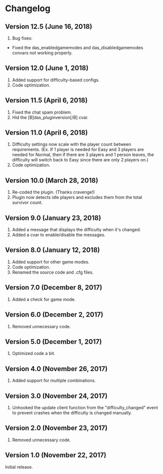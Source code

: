 # Changelog

## Version 12.5 (June 16, 2018)

1. Bug fixes:

- Fixed the das_enabledgamemodes and das_disabledgamemodes convars not working properly.

## Version 12.0 (June 1, 2018)

1. Added support for difficulty-based configs.
2. Code optimization.

## Version 11.5 (April 6, 2018)

1. Fixed the chat spam problem.
2. Hid the [B]das_pluginversion[/B] cvar.

## Version 11.0 (April 6, 2018)

1. Difficulty settings now scale with the player count between requirements. (Ex. If 1 player is needed for Easy and 3 players are needed for Normal, then if there are 3 players and 1 person leaves, the difficulty will switch back to Easy since there are only 2 players on.)
2. Code optimization.

## Version 10.0 (March 28, 2018)

1. Re-coded the plugin. (Thanks cravenge!)
2. Plugin now detects idle players and excludes them from the total survivor count.

## Version 9.0 (January 23, 2018)

1. Added a message that displays the difficulty when it's changed.
2. Added a cvar to enable/disable the messages.

## Version 8.0 (January 12, 2018)

1. Added support for other game modes.
2. Code optimization.
3. Renamed the source code and .cfg files.

## Version 7.0 (December 8, 2017)

1. Added a check for game mode.

## Version 6.0 (December 2, 2017)

1. Removed unnecessary code.

## Version 5.0 (December 1, 2017)

1. Optimized code a bit.

## Version 4.0 (November 26, 2017)

1. Added support for multiple combinations.

## Version 3.0 (November 24, 2017)

1. Unhooked the update client function from the "difficulty_changed" event to prevent crashes when the difficulty is changed manually.

## Version 2.0 (November 23, 2017)

1. Removed unnecessary code.

## Version 1.0 (November 22, 2017)

Initial release.
